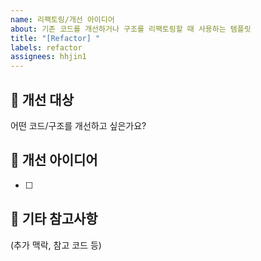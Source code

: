 ```yaml
---
name: 리팩토링/개선 아이디어
about: 기존 코드를 개선하거나 구조를 리팩토링할 때 사용하는 템플릿
title: "[Refactor] "
labels: refactor
assignees: hhjin1
---
```


## 🔧 개선 대상

어떤 코드/구조를 개선하고 싶은가요?

## 🧠 개선 아이디어

- [ ]

## 💬 기타 참고사항

(추가 맥락, 참고 코드 등)
